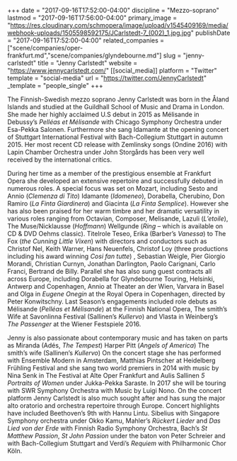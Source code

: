 +++
date = "2017-09-16T17:52:00-04:00"
discipline = "Mezzo-soprano"
lastmod = "2017-09-16T17:56:00-04:00"
primary_image = "https://res.cloudinary.com/schmopera/image/upload/v1545409169/media/webhook-uploads/1505598592175/JCarlstedt-7_(002)_1.jpg.jpg"
publishDate = "2017-09-16T17:52:00-04:00"
related_companies = ["scene/companies/oper-frankfurt.md","scene/companies/glyndebourne.md"]
slug = "jenny-carlstedt"
title = "Jenny Carlstedt"
website = "https://www.jennycarlstedt.com/"
[[social_media]]
platform = "Twitter"
template = "social-media"
url = "https://twitter.com/JennyCarlstedt"
_template = "people_single"
+++

The Finnish-Swedish mezzo soprano Jenny Carlstedt was born in the Åland Islands and studied at the Guildhall School of Music and Drama in London. She made her highly acclaimed U.S debut in 2015 as Mélisande in Debussy’s *Pelléas et Mélisande* with Chicago Symphony Orchestra under Esa-Pekka Salonen. Furthermore she sang Idamante at the opening concert of Stuttgart International Festival with Bach-Collegium Stuttgart in autumn 2015. Her most recent CD release with Zemlinsky songs (Ondine 2016) with Lapin Chamber Orchestra under John Storgårds has been very well received by the international critics. 

During her time as a member of the prestigious ensemble at Frankfurt Opera she developed an extensive repertoire and successfully debuted in numerous roles. A special focus was set on Mozart, including Sesto and Annio (*Clemenza di Tito*) Idamante (*Idomeneo*), Dorabella, Cherubino, Don Ramiro (*La Finta Giardinera*) and Giacinta (*La Finta Semplice*). However she  has also been praised for her warm timbre and her dramatic versatility in various roles ranging from Octavian, Composer, Melisande, Lazuli (*L’etoile*), The Muse/Nicklausse (*Hoffmann*) Wellgunde (*Ring* – which is available on CD & DVD Oehms classic). Titelrole Teseo, Erika (Barber’s *Vanessa*) to The  Fox (*the Cunning Little Vixen*) with directors and conductors such as Christof Nel, Keith Warner, Hans Neuenfels, Christof Loy (three productions including his award winning *Cosi fan tutte*) , Sebastian Weigle, Pier Giorgio Morandi, Christian Curnyn, Jonathan Darlington, Paolo Carignani, Carlo Franci, Bertrand de Billy. Parallel she has also sung guest contracts all across Europe, including Dorabella for Glyndebourne Touring, Helsinki, Antwerp and Copenhagen, Annio at Theater an der Wien, Varvara in Basel and Olga in *Eugene Onegin* at the Royal Opera in Copenhagen, directed by Peter Konwitschny. Last Season’s engagements included role debuts as Mélisande (*Pelléas et Mélisande*) at the Finnish National Opera, The smith’s Wife at Savonlinna Festival (Sallinen’s *Kullervo*) and Vlasta in Weinberg’s *The Passenger* at the Wiener Festspiele 2016. 

Jenny is also passionate about contemporary music and has taken on parts as Miranda (Adés, *The Tempest*) Harper Pitt (*Angels of America*) The smith’s wife (Sallinen’s *Kullervo*) On the concert stage she has performed with Ensemble Modern in Amsterdam, Matthias Pintscher at Heidelberg Frühling Festival and she sang two world premiers in 2014 with music by Nina Senk in The Festival at Alte Oper Frankfurt and Aulis Sallinen *5 Portraits of Women* under Jukka-Pekka Saraste. In 2017 she will be touring with SWR Symphony Orchestra with Music by Luigi Nono. On the concert platform Jenny Carlstedt is also much sought after and has sung the major alto oratorio and orchestra repertoire through Europe. Concert highlights have included Beethoven’s 9th with Hannu Lintu. Sibelius with Singapore Symphony orchestra under Okko Kamu, Mahler’s *Rückert Lieder* and *Das Lied von der Erde* with Finnish Radio Symphony Orchestra, Bach’s *St Matthew Passion*, *St John Passion* under the baton von Peter Schreier and with Bach-Collegium Stuttgart and Verdi’s *Requiem* with Philharmonic Chor Köln.
